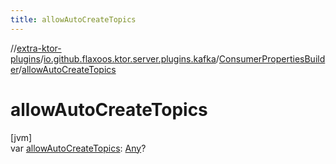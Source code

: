 ```yaml
---
title: allowAutoCreateTopics
---
```


//[extra-ktor-plugins](../../../index.md)/[io.github.flaxoos.ktor.server.plugins.kafka](../index.md)/[ConsumerPropertiesBuilder](index.md)/[allowAutoCreateTopics](allow-auto-create-topics.md)

# allowAutoCreateTopics

[jvm]\
var [allowAutoCreateTopics](allow-auto-create-topics.md): [Any](https://kotlinlang.org/api/latest/jvm/stdlib/kotlin/-any/index.md)?




